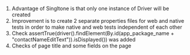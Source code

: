 1. Advantage of Singltone is that only one instance of Driver will be created
2. Improvement is to create 2 separate properties files for web and native tests in order 
to make native and web tests independent of each other
3. Check assertTrue(driver().findElement(By.id(app_package_name + "contactNameEditText")).isDisplayed()) was added
5. Checks of page title and some fields on the page